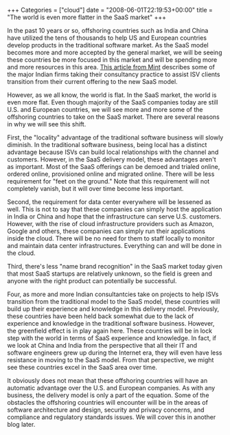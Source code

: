 +++
Categories = ["cloud"]
date = "2008-06-01T22:19:53+00:00"
title = "The world is even more flatter in the SaaS market"
+++

In the past 10 years or so, offshoring countries such as India and China have utilized the tens of thousands to help US and European countries develop products in the traditional software market. As the SaaS model becomes more and more accepted by the general market, we will be seeing these countries be more focused in this market and will be spending more and more resources in this area. [This article from Mint](http://www.livemint.com/2008/06/01232337/Indian-cos-to-gain-from-softwa.html) describes some of the major Indian firms taking their consultancy practice to assist ISV clients transition from their current offering to the new SaaS model.

However, as we all know, the world is flat. In the SaaS market, the world is even more flat. Even though majority of the SaaS companies today are still U.S. and European countries, we will see more and more some of the offshoring countries to take on the SaaS market. There are several reasons in why we will see this shift.

First, the "locality" advantage of the traditional software business will slowly diminish. In the traditional software business, being local has a distinct advantage because ISVs can build local relationships with the channel and customers. However, in the SaaS delivery model, these advantages aren't as important. Most of the SaaS offerings can be demoed and trialed online, ordered online, provisioned online and migrated online. There will be less requirement for "feet on the ground." Note that this requirement will not completely vanish, but it will over time become less important.

Second, the requirement for data center everywhere will be lessened as well. This is not to say that these companies can simply host the application in India or China and hope that the infrastructure can serve U.S. customers. However, with the rise of cloud infrastructure providers such as Amazon, Google and others, these companies can simply run their applications inside the cloud. There will be no need for them to staff locally to monitor and maintain data center infrastructures. Everything can and will be done in the cloud.

Third, there's less "name brand recognition" in the SaaS market today given that most SaaS startups are relatively unknown, so the field is green and anyone with the right product can potentially be successful.

Four, as more and more Indian consultantcies take on projects to help ISVs transition from the traditional model to the SaaS model, these countries will build up their experience and knowledge in this delivery model. Previously, these countries have been held back somewhat due to the lack of experience and knowledge in the traditional software business. However, the greenfield effect is in play again here. These countries will be in lock step with the world in terms of SaaS experience and knowledge. In fact, if we look at China and India from the perspective that all their IT and software engineers grew up during the Internet era, they will even have less resistance in moving to the SaaS model. From that perspective, we might see these countries excel in the SaaS area over time.

It obviously does not mean that these offshoring countries will have an automatic advantage over the U.S. and European companies. As with any business, the delivery model is only a part of the equation. Some of the obstacles the offshoring countries will encounter will be in the areas of software architecture and design, security and privacy concerns, and compliance and regulatory standards issues. We will cover this in another blog later.
